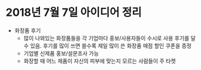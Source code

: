 # 2018년 7월 7일 아이디어 정리

* 화장품 후기
    * 많이 나와있는 화장품들을 각 기업마다 홍보/사용자들이 수시로 사용 후기를 달 수 있음. 후기를 많이 쓰면 쓸수록 제일 많이 쓴 화장품 매점 할인 쿠폰을 증정
    * 기업별 신제품 홍보/설문조사 가능
    * 화장할 때 어느 제품이 자신의 피부에 맞는지 모르는 사람들이 주 타켓